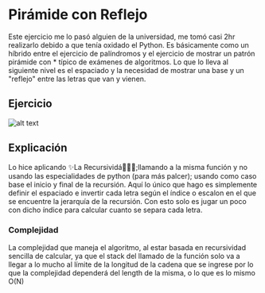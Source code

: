 # Pirámide con Reflejo

Este ejercicio me lo pasó alguien de la universidad, me tomó casi 2hr realizarlo debido a que tenía oxidado el Python. Es básicamente como un híbrido entre el ejercicio de palíndromos y el ejercicio de mostrar un patrón pirámide con * típico de exámenes de algoritmos. Lo que lo lleva al siguiente nivel es el espaciado y la necesidad de mostrar una base y un "reflejo" entre las letras que van y vienen.

## Ejercicio
![alt text](./assets/image-1.jpg)

## Explicación

Lo hice aplicando ✨La Recursividá💅🏼✨;llamando a la misma función y no usando las especialidades de python (para más palcer); usando como caso base el inicio y final de la recursión. Aquí lo único que hago es simplemente definir el espaciado e invertir cada letra según el índice o escalon en el que se encuentre la jerarquía de la recursión. Con esto solo es jugar un poco con dicho índice para calcular cuanto se separa cada letra.

### Complejidad

La complejidad que maneja el algoritmo, al estar basada en recursividad sencilla de calcular, ya que el stack del llamado de la función solo va a llegar a lo mucho al límite de la longitud de la cadena que se ingrese por lo que la complejidad dependerá del length de la misma, o lo que es lo mismo O(N)